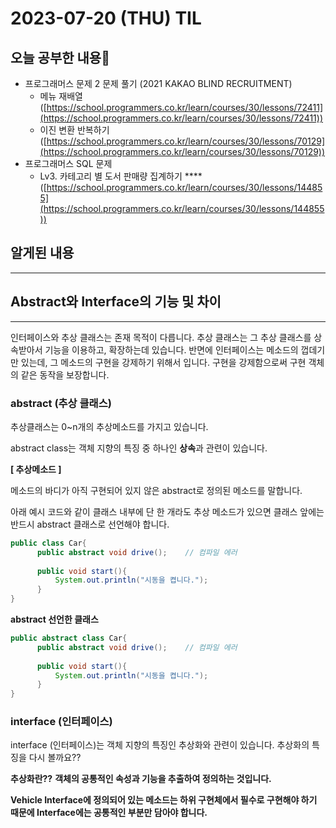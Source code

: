 # 2023-07-20 (THU) TIL

## 오늘 공부한 내용📒

- 프로그래머스 문제 2 문제 풀기 (2021 KAKAO BLIND RECRUITMENT)
    - 메뉴 재배열 ([https://school.programmers.co.kr/learn/courses/30/lessons/72411](https://school.programmers.co.kr/learn/courses/30/lessons/72411))
    - 이진 변환 반복하기 ([https://school.programmers.co.kr/learn/courses/30/lessons/70129](https://school.programmers.co.kr/learn/courses/30/lessons/70129))
- 프로그래머스 SQL 문제
    - Lv3. 카테고리 별 도서 판매량 집계하기 ****([https://school.programmers.co.kr/learn/courses/30/lessons/144855](https://school.programmers.co.kr/learn/courses/30/lessons/144855))

## 알게된 내용

---

## Abstract와 Interface의 기능 및 차이

---

인터페이스와 추상 클래스는 존재 목적이 다릅니다. 추상 클래스는 그 추상 클래스를 상속받아서 기능을 이용하고, 확장하는데 있습니다. 반면에 인터페이스는 메소드의 껍데기만 있는데, 그 메소드의 구현을 강제하기 위해서 입니다. 구현을 강제함으로써 구현 객체의 같은 동작을 보장합니다. 

### abstract (추상 클래스)

추상클래스는 0~n개의 추상메소드를 가지고 있습니다.

abstract class는 객체 지향의 특징 중 하나인 **상속**과 관련이 있습니다.

**[ 추상메소드 ]**

메소드의 바디가 아직 구현되어 있지 않은 abstract로 정의된 메소드를 말합니다.

아래 예시 코드와 같이 클래스 내부에 단 한 개라도 추상 메소드가 있으면 클래스 앞에는 반드시 abstract 클래스로 선언해야 합니다. 

```java
public class Car{
      public abstract void drive();    // 컴파일 에러
      
      public void start(){
          System.out.println("시동을 켭니다.");
      }
}
```

**abstract 선언한 클래스**

```java
public abstract class Car{
      public abstract void drive();    // 컴파일 에러
      
      public void start(){
          System.out.println("시동을 켭니다.");
      }
}
```

### interface (인터페이스)

interface (인터페이스)는 객체 지향의 특징인 추상화와 관련이 있습니다. 추상화의 특징을 다시 볼까요??

**추상화란??** **객체의 공통적인 속성과 기능을 추출하여 정의하는 것입니다.**

**Vehicle Interface에 정의되어 있는 메소드는 하위 구현체에서 필수로 구현해야 하기 때문에 Interface에는 공통적인 부분만 담아야 합니다.**